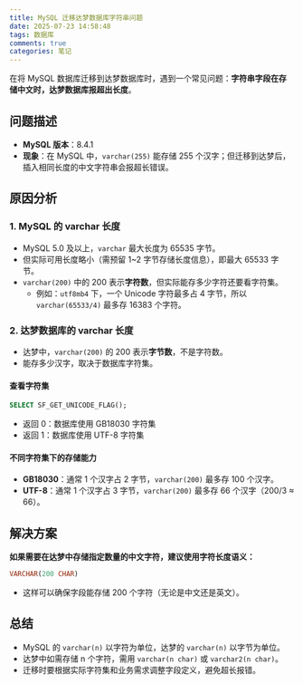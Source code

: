 ```yaml
---
title: MySQL 迁移达梦数据库字符串问题
date: 2025-07-23 14:58:48
tags: 数据库
comments: true
categories: 笔记
---
```



在将 MySQL 数据库迁移到达梦数据库时，遇到一个常见问题：**字符串字段在存储中文时，达梦数据库报超出长度**。<!--more-->

## 问题描述

- **MySQL 版本**：8.4.1
- **现象**：在 MySQL 中，`varchar(255)` 能存储 255 个汉字；但迁移到达梦后，插入相同长度的中文字符串会报超长错误。

## 原因分析

### 1. MySQL 的 varchar 长度

- MySQL 5.0 及以上，`varchar` 最大长度为 65535 字节。
- 但实际可用长度略小（需预留 1~2 字节存储长度信息），即最大 65533 字节。
- `varchar(200)` 中的 200 表示**字符数**，但实际能存多少字符还要看字符集。
    - 例如：`utf8mb4` 下，一个 Unicode 字符最多占 4 字节，所以 `varchar(65533/4)` 最多存 16383 个字符。

### 2. 达梦数据库的 varchar 长度

- 达梦中，`varchar(200)` 的 200 表示**字节数**，不是字符数。
- 能存多少汉字，取决于数据库字符集。

#### 查看字符集

```sql
SELECT SF_GET_UNICODE_FLAG();
```
- 返回 0：数据库使用 GB18030 字符集
- 返回 1：数据库使用 UTF-8 字符集

#### 不同字符集下的存储能力

- **GB18030**：通常 1 个汉字占 2 字节，`varchar(200)` 最多存 100 个汉字。
- **UTF-8**：通常 1 个汉字占 3 字节，`varchar(200)` 最多存 66 个汉字（200/3 ≈ 66）。

## 解决方案

**如果需要在达梦中存储指定数量的中文字符，建议使用字符长度语义：**

```sql
VARCHAR(200 CHAR)
```
- 这样可以确保字段能存储 200 个字符（无论是中文还是英文）。

## 总结

- MySQL 的 `varchar(n)` 以字符为单位，达梦的 `varchar(n)` 以字节为单位。
- 达梦中如需存储 n 个字符，需用 `varchar(n char)` 或 `varchar2(n char)`。
- 迁移时要根据实际字符集和业务需求调整字段定义，避免超长报错。